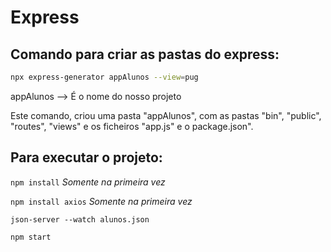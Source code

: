 # Express

## Comando para criar as pastas do express:

```bash
npx express-generator appAlunos --view=pug
```

appAlunos --> É o nome do nosso projeto

Este comando, criou uma pasta "appAlunos", com as pastas "bin", "public", "routes", "views" e os ficheiros "app.js" e o package.json".

## Para executar o projeto:

`npm install`
_Somente na primeira vez_

`npm install axios`
_Somente na primeira vez_

`json-server --watch alunos.json`

`npm start`

